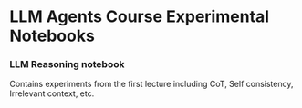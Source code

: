 # LLM Agents Course Experimental Notebooks

### LLM Reasoning notebook

  Contains experiments from the first lecture including CoT, Self consistency, Irrelevant context, etc.
